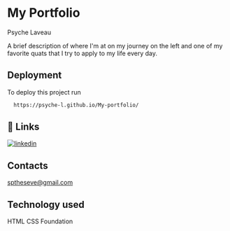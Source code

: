# My Portfolio

Psyche Laveau

A brief description of where I'm at on my journey on the left and one of my favorite quats that I try to apply to my life every day.

## Deployment

To deploy this project run

```bash
  https://psyche-l.github.io/My-portfolio/
```
## 🔗 Links

[![linkedin](https://img.shields.io/badge/linkedin-0A66C2?style=for-the-badge&logo=linkedin&logoColor=white)](https://www.linkedin.com/in/psyche-laveau-280b78229/)

## Contacts

sptheseve@gmail.com

## Technology used
HTML
CSS 
Foundation